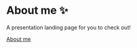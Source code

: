 # About me ✨
A presentation landing page for you to check out!

[About me](https://htmlpreview.github.io/?https://github.com/murguiRG/Portfolio/blob/main/About_me/view/index.html)
